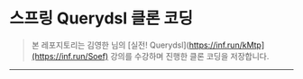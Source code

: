 # 스프링 Querydsl 클론 코딩

> 본 레포지토리는 김영한 님의 [실전! Querydsl](https://inf.run/kMtp](https://inf.run/Soef) 강의를 수강하며 진행한 클론 코딩을 저장합니다.

  
***
